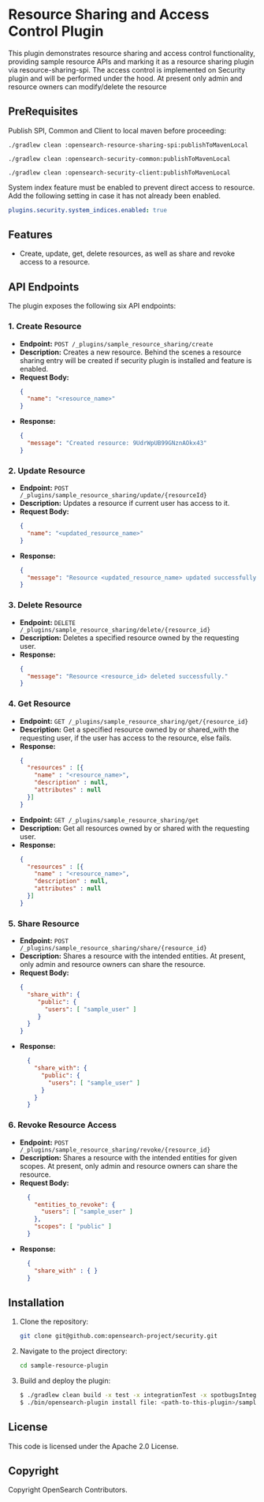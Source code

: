 # Resource Sharing and Access Control Plugin

This plugin demonstrates resource sharing and access control functionality, providing sample resource APIs and marking it as a resource sharing plugin via resource-sharing-spi. The access control is implemented on Security plugin and will be performed under the hood.
At present only admin and resource owners can modify/delete the resource

## PreRequisites

Publish SPI, Common and Client to local maven before proceeding:
```shell
./gradlew clean :opensearch-resource-sharing-spi:publishToMavenLocal

./gradlew clean :opensearch-security-common:publishToMavenLocal

./gradlew clean :opensearch-security-client:publishToMavenLocal
```

System index feature must be enabled to prevent direct access to resource. Add the following setting in case it has not already been enabled.
```yml
plugins.security.system_indices.enabled: true
```

## Features

- Create, update, get, delete resources, as well as share and revoke access to a resource.

## API Endpoints

The plugin exposes the following six API endpoints:

### 1. Create Resource
- **Endpoint:** `POST /_plugins/sample_resource_sharing/create`
- **Description:** Creates a new resource. Behind the scenes a resource sharing entry will be created if security plugin is installed and feature is enabled.
- **Request Body:**
  ```json
  {
    "name": "<resource_name>"
  }
  ```
- **Response:**
  ```json
  {
    "message": "Created resource: 9UdrWpUB99GNznAOkx43"
  }
  ```

### 2. Update Resource
- **Endpoint:** `POST /_plugins/sample_resource_sharing/update/{resourceId}`
- **Description:** Updates a resource if current user has access to it.
- **Request Body:**
  ```json
  {
    "name": "<updated_resource_name>"
  }
  ```
- **Response:**
  ```json
  {
    "message": "Resource <updated_resource_name> updated successfully."
  }
  ```

### 3. Delete Resource
- **Endpoint:** `DELETE /_plugins/sample_resource_sharing/delete/{resource_id}`
- **Description:** Deletes a specified resource owned by the requesting user.
- **Response:**
  ```json
  {
    "message": "Resource <resource_id> deleted successfully."
  }
  ```

### 4. Get Resource
- **Endpoint:** `GET /_plugins/sample_resource_sharing/get/{resource_id}`
- **Description:** Get a specified resource owned by or shared_with the requesting user, if the user has access to the resource, else fails.
- **Response:**
  ```json
  {
    "resources" : [{
      "name" : "<resource_name>",
      "description" : null,
      "attributes" : null
    }]
  }
  ```
- **Endpoint:** `GET /_plugins/sample_resource_sharing/get`
- **Description:** Get all resources owned by or shared with the requesting user.
- **Response:**
  ```json
  {
    "resources" : [{
      "name" : "<resource_name>",
      "description" : null,
      "attributes" : null
    }]
  }
  ```

### 5. Share Resource
- **Endpoint:** `POST /_plugins/sample_resource_sharing/share/{resource_id}`
- **Description:** Shares a resource with the intended entities. At present, only admin and resource owners can share the resource.
- **Request Body:**
  ```json
  {
    "share_with": {
       "public": {
         "users": [ "sample_user" ]
       }
    }
  }
  ```
- **Response:**
  ```json
    {
      "share_with": {
        "public": {
          "users": [ "sample_user" ]
        }
      }
    }
  ```

### 6. Revoke Resource Access
- **Endpoint:** `POST /_plugins/sample_resource_sharing/revoke/{resource_id}`
- **Description:** Shares a resource with the intended entities for given scopes. At present, only admin and resource owners can share the resource.
- **Request Body:**
  ```json
    {
      "entities_to_revoke": {
        "users": [ "sample_user" ]
      },
      "scopes": [ "public" ]
    }
  ```
- **Response:**
  ```json
    {
      "share_with" : { }
    }
  ```

## Installation

1. Clone the repository:
   ```bash
   git clone git@github.com:opensearch-project/security.git
   ```

2. Navigate to the project directory:
   ```bash
   cd sample-resource-plugin
   ```

3. Build and deploy the plugin:
   ```bash
   $ ./gradlew clean build -x test -x integrationTest -x spotbugsIntegrationTest
   $ ./bin/opensearch-plugin install file: <path-to-this-plugin>/sample-resource-plugin/build/distributions/opensearch-sample-resource-plugin-<version-qualifier>.zip
   ```

## License

This code is licensed under the Apache 2.0 License.

## Copyright

Copyright OpenSearch Contributors.
